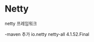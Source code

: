 # Netty
netty 프레임워크

-maven 추가
  <dependency>
      <groupId>io.netty</groupId>
      <artifactId>netty-all</artifactId>
      <version>4.1.52.Final</version>
  </dependency>
